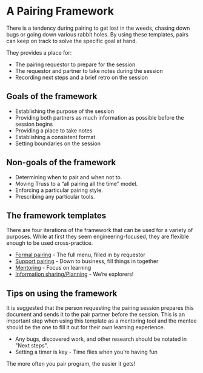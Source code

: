 # A Pairing Framework

There is a tendency during pairing to get lost in the weeds, chasing down bugs or going down various rabbit holes. By using these templates, pairs can keep on track to solve the specific goal at hand.

They provides a place for:

- The pairing requestor to prepare for the session
- The requestor and partner to take notes during the session
- Recording next steps and a brief retro on the session

## Goals of the framework

- Establishing the purpose of the session
- Providing both partners as much information as possible before the session begins
- Providing a place to take notes
- Establishing a consistent format
- Setting boundaries on the session

## Non-goals of the framework

- Determining when to pair and when not to.
- Moving Truss to a “all pairing all the time” model.
- Enforcing a particular pairing style.
- Prescribing any particular tools.

## The framework templates

There are four iterations of the framework that can be used for a variety of purposes. While at first they seem engineering-focused, they are flexible enough to be used cross-practice.

- [Formal pairing](./formal-pairing.md) - The full menu, filled in by requestor
- [Support pairing](./support-pairing.md) - Down to business, fill things in together
- [Mentoring](./mentoring-pairing.md) - Focus on learning
- [Information sharing/Planning](./planning-pairing.md) - We’re explorers!

## Tips on using the framework

It is suggested that the person requesting the pairing session prepares this document and sends it to the pair partner before the session. This is an important step when using this template as a mentoring tool and the mentee should be the one to fill it out for their own learning experience.

- Any bugs, discovered work, and other research should be notated in "Next steps".
- Setting a timer is key - Time flies when you’re having fun

The more often you pair program, the easier it gets!
